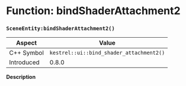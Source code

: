 
# Function: bindShaderAttachment2
### `SceneEntity:bindShaderAttachment2()`

| Aspect | Value |
| --- | --- |
| C++ Symbol | `kestrel::ui::bind_shader_attachment2()` |
| Introduced | 0.8.0 |

**Description**


